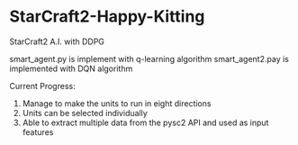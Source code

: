 # StarCraft2-Happy-Kitting
StarCraft2 A.I. with DDPG

smart_agent.py is implement with q-learning algorithm
smart_agent2.pay is implemented with DQN algorithm

Current Progress: 
1. Manage to make the units to run in eight directions
2. Units can be selected individually
3. Able to extract multiple data from the pysc2 API and used as input features
